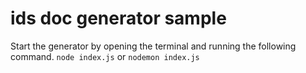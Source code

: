 # ids doc generator sample
Start the generator by opening the terminal and running the following command.
`node index.js`
or 
`nodemon index.js`
